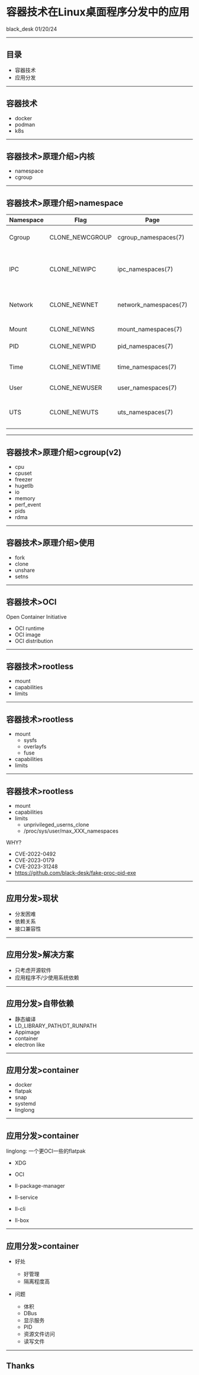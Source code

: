 # 容器技术在Linux桌面程序分发中的应用

black_desk 01/20/24

---

## 目录

- 容器技术
- 应用分发
 
---

## 容器技术

- docker
- podman
- k8s

---

## 容器技术>原理介绍>内核

- namespace
- cgroup

---

## 容器技术>原理介绍>namespace

|Namespace |Flag            |Page                  |Isolates                            |
|----------|----------------|----------------------|------------------------------------|
|Cgroup    |CLONE_NEWCGROUP |cgroup_namespaces(7)  |Cgroup root directory               |
|IPC       |CLONE_NEWIPC    |ipc_namespaces(7)     |System V IPC, POSIX message queues  |
|Network   |CLONE_NEWNET    |network_namespaces(7) |Network devices, stacks, ports, etc.|
|Mount     |CLONE_NEWNS     |mount_namespaces(7)   |Mount points                        |
|PID       |CLONE_NEWPID    |pid_namespaces(7)     |Process IDs                         |
|Time      |CLONE_NEWTIME   |time_namespaces(7)    |Boot and monotonic clocks           |
|User      |CLONE_NEWUSER   |user_namespaces(7)    |User and group IDs                  |
|UTS       |CLONE_NEWUTS    |uts_namespaces(7)     |Hostname and NIS domain name        |

---

## 容器技术>原理介绍>cgroup(v2)

- cpu
- cpuset
- freezer
- hugetlb
- io
- memory
- perf_event
- pids
- rdma

---

## 容器技术>原理介绍>使用

- fork
- clone
- unshare
- setns

---

## 容器技术>OCI

Open Container Initiative

- OCI runtime
- OCI image
- OCI distribution

---

## 容器技术>rootless

- mount
- capabilities
- limits

---

## 容器技术>rootless

- mount
  - sysfs
  - overlayfs
  - fuse
- capabilities
- limits

---

## 容器技术>rootless

- mount
- capabilities
- limits
  - unprivileged_userns_clone
  - /proc/sys/user/max_XXX_namespaces

WHY?

- CVE-2022-0492
- CVE-2023-0179
- CVE-2023-31248
- https://github.com/black-desk/fake-proc-pid-exe

---

## 应用分发>现状

- 分发困难
- 依赖关系
- 接口兼容性

---

## 应用分发>解决方案

- 只考虑开源软件
- 应用程序不/少使用系统依赖

---

## 应用分发>自带依赖

- 静态编译
- LD_LIBRARY_PATH/DT_RUNPATH
- Appimage
- container
- electron like

---

## 应用分发>container

- docker
- flatpak
- snap
- systemd
- linglong

---

## 应用分发>container

linglong: 一个更OCI一些的flatpak

- XDG
- OCI

- ll-package-manager
- ll-service
- ll-cli
- ll-box

---

## 应用分发>container

- 好处
  - 好管理
  - 隔离程度高

- 问题
  - 体积
  - DBus
  - 显示服务
  - PID
  - 资源文件访问
  - 读写文件

---

## Thanks
